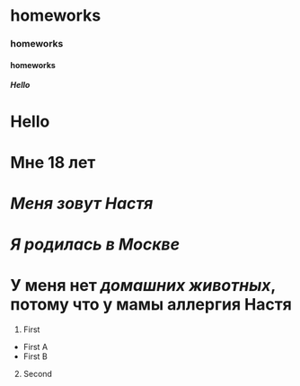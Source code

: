 # homeworks
### homeworks
#### homeworks
***Hello***
# **Hello**
# **Мне 18 лет**
# _Меня зовут Настя_
# *Я родилась в Москве*
# **У меня нет _домашних животных_, потому что у мамы аллергия** Настя
1. First
  + First A
  + First B 
2. Second

